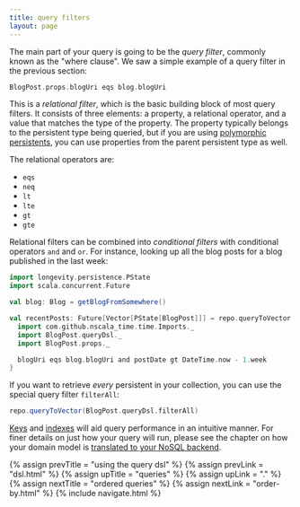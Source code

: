 ```yaml
---
title: query filters
layout: page
---
```


The main part of your query is going to be the _query filter_, commonly
known as the "where clause". We saw a simple example of a query filter
in the previous section:

```scala
BlogPost.props.blogUri eqs blog.blogUri
```

This is a _relational filter_, which is the basic building block of most query filters. It consists
of three elements: a property, a relational operator, and a value that matches the type of the
property. The property typically belongs to the persistent type being queried, but if you are using
[polymorphic persistents](../poly/persistents.html), you can use properties from the parent
persistent type as well.

The relational operators are:

- `eqs`
- `neq`
- `lt`
- `lte`
- `gt`
- `gte`

Relational filters can be combined into _conditional filters_ with
conditional operators `and` and `or`. For instance, looking up all the
blog posts for a blog published in the last week:

```scala
import longevity.persistence.PState
import scala.concurrent.Future

val blog: Blog = getBlogFromSomewhere()

val recentPosts: Future[Vector[PState[BlogPost]]] = repo.queryToVector {
  import com.github.nscala_time.time.Imports._
  import BlogPost.queryDsl._
  import BlogPost.props._

  blogUri eqs blog.blogUri and postDate gt DateTime.now - 1.week
}
```

If you want to retrieve _every_ persistent in your collection, you can
use the special query filter `filterAll`:

```scala
repo.queryToVector(BlogPost.queryDsl.filterAll)
```

[Keys](../ptype/keys.html) and [indexes](../ptype/indexes.html) will
aid query performance in an intuitive manner. For finer details on
just how your query will run, please see the chapter on how your
domain model is [translated to your NoSQL backend](../translation).

{% assign prevTitle = "using the query dsl" %}
{% assign prevLink = "dsl.html" %}
{% assign upTitle = "queries" %}
{% assign upLink = "." %}
{% assign nextTitle = "ordered queries" %}
{% assign nextLink = "order-by.html" %}
{% include navigate.html %}
